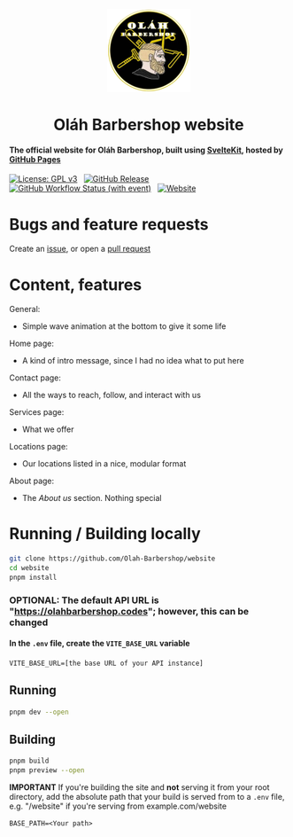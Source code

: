 <p align="center">
    <img src="https://raw.githubusercontent.com/Olah-Barbershop/website/master/src/lib/assets/icon.png" alt="Logo" width="150">
    <h1 align="center">Oláh Barbershop website</h1>
</p>

#### The official website for Oláh Barbershop, built using [SvelteKit](https://kit.svelte.dev), hosted by [GitHub Pages](https://pages.github.com)

[![License: GPL v3](https://img.shields.io/badge/License-GPLv3-blue.svg)](https://www.gnu.org/licenses/gpl-3.0) &nbsp;
[![GitHub Release](https://img.shields.io/github/v/release/Olah-Barbershop/website)](https://github.com/Olah-Barbershop/website/releases/latest) &nbsp;
[![GitHub Workflow Status (with event)](https://img.shields.io/github/actions/workflow/status/Olah-Barbershop/website/deploy.yml)](https://github.com/Olah-Barbershop/website/actions) &nbsp;
[![Website](https://img.shields.io/website?url=https%3A%2F%2Fweb.olahbarbershop.codes)](https://web.olahbarbershop.codes)

# Bugs and feature requests
Create an [issue](https://github.com/Olah-Barbershop/website/issues/new/choose), or open a [pull request](https://github.com/Olah-Barbershop/website/pulls)

# Content, features
General:
- Simple wave animation at the bottom to give it some life

Home page:
- A kind of intro message, since I had no idea what to put here

Contact page:
- All the ways to reach, follow, and interact with us

Services page:
- What we offer

Locations page:
- Our locations listed in a nice, modular format

About page:
- The *About us* section. Nothing special

# Running / Building locally
```sh
git clone https://github.com/Olah-Barbershop/website
cd website
pnpm install
```

### OPTIONAL: The default API URL is "https://olahbarbershop.codes"; however, this can be changed

#### In the `.env` file, create the `VITE_BASE_URL` variable
```env
VITE_BASE_URL=[the base URL of your API instance]
```

## Running
```sh
pnpm dev --open
```

## Building
```sh
pnpm build
pnpm preview --open
```

**IMPORTANT** If you're building the site and **not** serving it from your root directory, add the absolute path that your build is served from to a `.env` file, e.g. "/website" if you're serving from example.com/website
```env
BASE_PATH=<Your path>
```
